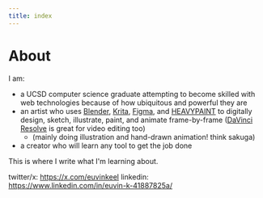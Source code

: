```yaml
---
title: index
---
```

# About
I am:
* a UCSD computer science graduate attempting to become skilled with web technologies because of how ubiquitous and powerful they are
* an artist who uses [Blender](https://www.blender.org), [Krita](https://krita.org/en/), [Figma](https://www.figma.com), and [HEAVYPAINT](https://heavypaint.com) to digitally design, sketch, illustrate, paint, and animate frame-by-frame ([DaVinci Resolve](https://www.blackmagicdesign.com/products/davinciresolve/) is great for video editing too)
	* (mainly doing illustration and hand-drawn animation! think sakuga)
* a creator who will learn any tool to get the job done

This is where I write what I'm learning about.

twitter/x: https://x.com/euvinkeel
linkedin: https://www.linkedin.com/in/euvin-k-41887825a/
